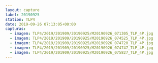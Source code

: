 ```yaml
---
layout: capture
label: 20190925
station: TLP4
date: 2019-09-26 07:13:05+00:00
capturas:
  - imagem: TLP4/2019/201909/20190925/M20190926_071305_TLP_4P.jpg
  - imagem: TLP4/2019/201909/20190925/M20190926_074525_TLP_4P.jpg
  - imagem: TLP4/2019/201909/20190925/M20190926_074720_TLP_4P.jpg
  - imagem: TLP4/2019/201909/20190925/M20190926_074747_TLP_4P.jpg
  - imagem: TLP4/2019/201909/20190925/M20190926_075827_TLP_4P.jpg
---
```

